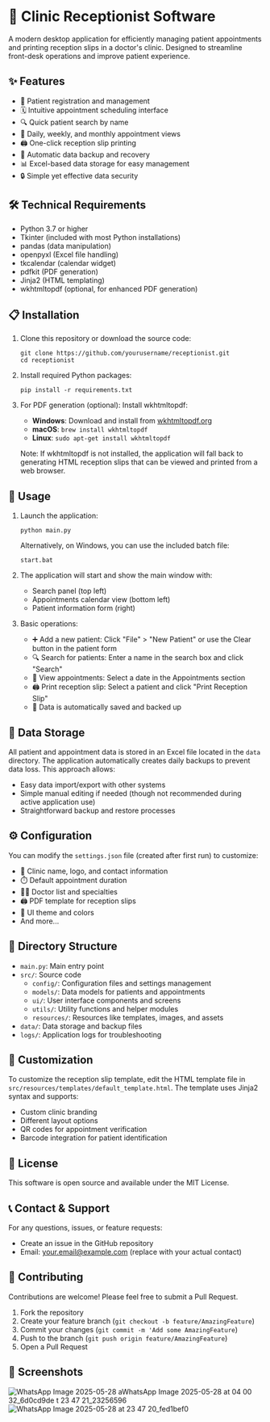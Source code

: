 # 🏥 Clinic Receptionist Software

A modern desktop application for efficiently managing patient appointments and printing reception slips in a doctor's clinic. Designed to streamline front-desk operations and improve patient experience.

## ✨ Features

- 📝 Patient registration and management
- 🗓️ Intuitive appointment scheduling interface
- 🔍 Quick patient search by name
- 📅 Daily, weekly, and monthly appointment views
- 🖨️ One-click reception slip printing
- 💾 Automatic data backup and recovery
- 📊 Excel-based data storage for easy management
- 🔒 Simple yet effective data security

## 🛠️ Technical Requirements

- Python 3.7 or higher
- Tkinter (included with most Python installations)
- pandas (data manipulation)
- openpyxl (Excel file handling)
- tkcalendar (calendar widget)
- pdfkit (PDF generation)
- Jinja2 (HTML templating)
- wkhtmltopdf (optional, for enhanced PDF generation)

## 📋 Installation

1. Clone this repository or download the source code:
   ```
   git clone https://github.com/yourusername/receptionist.git
   cd receptionist
   ```

2. Install required Python packages:
   ```
   pip install -r requirements.txt
   ```

3. For PDF generation (optional):
   Install wkhtmltopdf:
   - **Windows**: Download and install from [wkhtmltopdf.org](https://wkhtmltopdf.org/downloads.html)
   - **macOS**: `brew install wkhtmltopdf`
   - **Linux**: `sudo apt-get install wkhtmltopdf`
   
   Note: If wkhtmltopdf is not installed, the application will fall back to generating HTML reception slips that can be viewed and printed from a web browser.

## 🚀 Usage

1. Launch the application:
   ```
   python main.py
   ```
   
   Alternatively, on Windows, you can use the included batch file:
   ```
   start.bat
   ```

2. The application will start and show the main window with:
   - Search panel (top left)
   - Appointments calendar view (bottom left)
   - Patient information form (right)

3. Basic operations:
   - ➕ Add a new patient: Click "File" > "New Patient" or use the Clear button in the patient form
   - 🔍 Search for patients: Enter a name in the search box and click "Search"
   - 📅 View appointments: Select a date in the Appointments section
   - 🖨️ Print reception slip: Select a patient and click "Print Reception Slip"
   - 💾 Data is automatically saved and backed up

## 💽 Data Storage

All patient and appointment data is stored in an Excel file located in the `data` directory. The application automatically creates daily backups to prevent data loss. This approach allows:

- Easy data import/export with other systems
- Simple manual editing if needed (though not recommended during active application use)
- Straightforward backup and restore processes

## ⚙️ Configuration

You can modify the `settings.json` file (created after first run) to customize:

- 🏢 Clinic name, logo, and contact information
- ⏱️ Default appointment duration
- 👨‍⚕️ Doctor list and specialties
- 🖨️ PDF template for reception slips
- 🌈 UI theme and colors
- And more...

## 📁 Directory Structure

- `main.py`: Main entry point
- `src/`: Source code
  - `config/`: Configuration files and settings management
  - `models/`: Data models for patients and appointments
  - `ui/`: User interface components and screens
  - `utils/`: Utility functions and helper modules
  - `resources/`: Resources like templates, images, and assets
- `data/`: Data storage and backup files
- `logs/`: Application logs for troubleshooting

## 🎨 Customization

To customize the reception slip template, edit the HTML template file in `src/resources/templates/default_template.html`. The template uses Jinja2 syntax and supports:

- Custom clinic branding
- Different layout options
- QR codes for appointment verification
- Barcode integration for patient identification

## 📜 License

This software is open source and available under the MIT License.

## 📞 Contact & Support

For any questions, issues, or feature requests:
- Create an issue in the GitHub repository
- Email: your.email@example.com (replace with your actual contact)

## 🤝 Contributing

Contributions are welcome! Please feel free to submit a Pull Request.

1. Fork the repository
2. Create your feature branch (`git checkout -b feature/AmazingFeature`)
3. Commit your changes (`git commit -m 'Add some AmazingFeature`)
4. Push to the branch (`git push origin feature/AmazingFeature`)
5. Open a Pull Request

## 📸 Screenshots
![WhatsApp Image 2025-05-28 a![WhatsApp Image 2025-05-28 at 04 00 32_6d0cd9de](https://github.com/user-attachments/assets/637623fb-b462-4bb2-9035-df6a0d0e76da)
t 23 47 21_23256596](https://github.com/user-attachments/assets/3438ac39-c108-41ba-97ef-dc4d325a5445)
![WhatsApp Image 2025-05-28 at 23 47 20_fed1bef0](https://github.com/user-attachments/assets/e65837c1-da90-476f-8129-0444c5c419e2)


